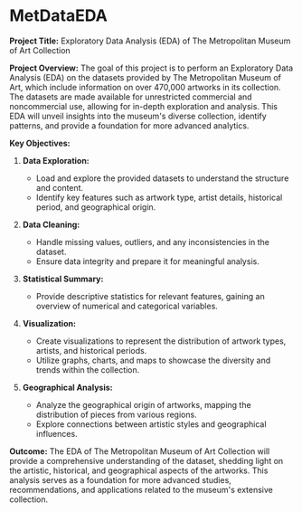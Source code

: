 # MetDataEDA

**Project Title:** Exploratory Data Analysis (EDA) of The Metropolitan Museum of Art Collection

**Project Overview:**
The goal of this project is to perform an Exploratory Data Analysis (EDA) on the datasets provided by The Metropolitan Museum of Art, which include information on over 470,000 artworks in its collection. The datasets are made available for unrestricted commercial and noncommercial use, allowing for in-depth exploration and analysis. This EDA will unveil insights into the museum's diverse collection, identify patterns, and provide a foundation for more advanced analytics.

**Key Objectives:**

1. **Data Exploration:**
   - Load and explore the provided datasets to understand the structure and content.
   - Identify key features such as artwork type, artist details, historical period, and geographical origin.

2. **Data Cleaning:**
   - Handle missing values, outliers, and any inconsistencies in the dataset.
   - Ensure data integrity and prepare it for meaningful analysis.

3. **Statistical Summary:**
   - Provide descriptive statistics for relevant features, gaining an overview of numerical and categorical variables.

4. **Visualization:**
   - Create visualizations to represent the distribution of artwork types, artists, and historical periods.
   - Utilize graphs, charts, and maps to showcase the diversity and trends within the collection.

5. **Geographical Analysis:**
   - Analyze the geographical origin of artworks, mapping the distribution of pieces from various regions.
   - Explore connections between artistic styles and geographical influences.


**Outcome:**
The EDA of The Metropolitan Museum of Art Collection will provide a comprehensive understanding of the dataset, shedding light on the artistic, historical, and geographical aspects of the artworks. This analysis serves as a foundation for more advanced studies, recommendations, and applications related to the museum's extensive collection.
